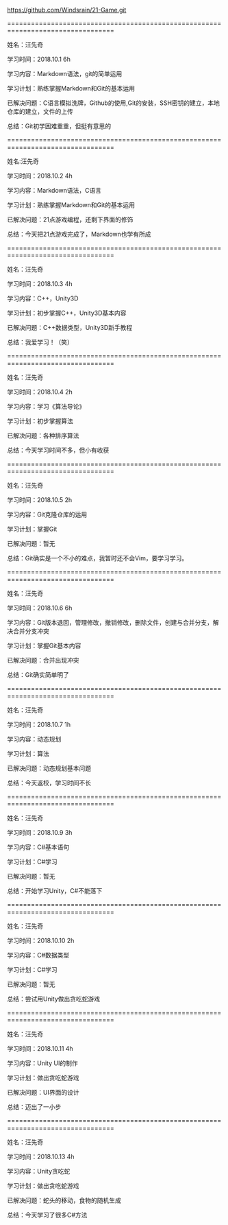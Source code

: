 https://github.com/Windsrain/21-Game.git

=================================================================================

姓名：汪先奇

学习时间：2018.10.1 6h

学习内容：Markdown语法，git的简单运用

学习计划：熟练掌握Markdown和Git的基本运用

已解决问题：C语言模拟洗牌，Github的使用,Git的安装，SSH密钥的建立，本地仓库的建立，文件的上传

总结：Git初学困难重重，但挺有意思的

=================================================================================

姓名:汪先奇

学习时间：2018.10.2 4h

学习内容：Markdown语法，C语言

学习计划：熟练掌握Markdown和Git的基本运用

已解决问题：21点游戏编程，还剩下界面的修饰

总结：今天把21点游戏完成了，Markdown也学有所成

=================================================================================

姓名：汪先奇

学习时间：2018.10.3 4h

学习内容：C++，Unity3D

学习计划：初步掌握C++，Unity3D基本内容

已解决问题：C++数据类型，Unity3D新手教程

总结：我爱学习！（笑）

=================================================================================

姓名：汪先奇

学习时间：2018.10.4 2h

学习内容：学习《算法导论》

学习计划：初步掌握算法

已解决问题：各种排序算法

总结：今天学习时间不多，但小有收获

=================================================================================

姓名：汪先奇

学习时间：2018.10.5 2h

学习内容：Git克隆仓库的运用

学习计划：掌握Git

已解决问题：暂无

总结：Git确实是一个不小的难点，我暂时还不会Vim，要学习学习。

=================================================================================

姓名：汪先奇

学习时间：2018.10.6 6h

学习内容：Git版本退回，管理修改，撤销修改，删除文件，创建与合并分支，解决合并分支冲突

学习计划：掌握Git基本内容

已解决问题：合并出现冲突

总结：Git确实简单明了


=================================================================================

姓名：汪先奇

学习时间：2018.10.7 1h

学习内容：动态规划

学习计划：算法

已解决问题：动态规划基本问题

总结：今天返校，学习时间不长

=================================================================================

姓名：汪先奇

学习时间：2018.10.9 3h

学习内容：C#基本语句

学习计划：C#学习

已解决问题：暂无

总结：开始学习Unity，C#不能落下

=================================================================================

姓名：汪先奇

学习时间：2018.10.10 2h

学习内容：C#数据类型

学习计划：C#学习

已解决问题：暂无

总结：尝试用Unity做出贪吃蛇游戏

=================================================================================

姓名：汪先奇

学习时间：2018.10.11 4h

学习内容：Unity UI的制作

学习计划：做出贪吃蛇游戏

已解决问题：UI界面的设计

总结：迈出了一小步

=================================================================================

姓名：汪先奇

学习时间：2018.10.13 4h

学习内容：Unity贪吃蛇

学习计划：做出贪吃蛇游戏

已解决问题：蛇头的移动，食物的随机生成

总结：今天学习了很多C#方法
